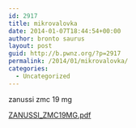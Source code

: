 ```yaml
---
id: 2917
title: mikrovalovka
date: 2014-01-07T18:44:54+00:00
author: bronto saurus
layout: post
guid: http://b.pwnz.org/?p=2917
permalink: /2014/01/mikrovalovka/
categories:
  - Uncategorized
---
```

zanussi zmc 19 mg

[ZANUSSI_ZMC19MG.pdf](/docs/ZANUSSI_ZMC19MG.pdf)